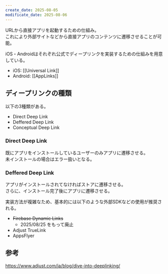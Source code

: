 ```yaml
---
create_date: 2025-08-05
modificate_date: 2025-08-06
---
```

URLから直接アプリを起動するための仕組み。  
これにより外部サイトなどから直接アプリのコンテンツに遷移させることが可能。

iOS・Androidはそれぞれ公式でディープリンクを実装するための仕組みを用意している。

* iOS: [[Universal Link]]
* Android: [[AppLinks]]

## ディープリンクの種類
以下の3種類がある。

* Direct Deep Link
* Deffered Deep Link
* Conceptual Deep Link

### Direct Deep Link
既にアプリをインストールしているユーザーのみアプリに遷移させる。  
未インストールの場合はエラー扱いとなる。

### Deffered Deep Link
アプリがインストールされてなければストアに遷移させる。  
さらに、インストール完了後にアプリに遷移させる。

実装方法が複雑なため、基本的には以下のような外部SDKなどの使用が推奨される。

* ~~Firebase Dynamic Links~~
	- 2025/08/25 をもって廃止
* Adjust TrueLink
* AppsFlyer

## 参考
<https://www.adjust.com/ja/blog/dive-into-deeplinking/>